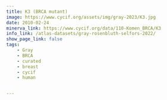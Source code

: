 ```yaml
---
title: K3 (BRCA mutant)
image: https://www.cycif.org/assets/img/gray-2023/K3.jpg
date: 2010-02-24
minerva_link: https://www.cycif.org/data/110-Komen_BRCA/K3
info_link: /atlas-datasets/gray-rosenbluth-selfors-2022/
show_page_link: false
tags:
    - Gray
    - BRCA
    - curated
    - breast
    - cycif
    - human


---
```

